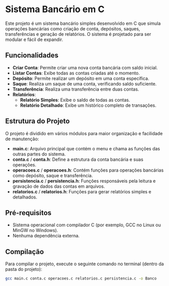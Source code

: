 # Sistema Bancário em C

Este projeto é um sistema bancário simples desenvolvido em C que simula operações bancárias como criação de conta, depósitos, saques, transferências e geração de relatórios. O sistema é projetado para ser modular e fácil de expandir.

## Funcionalidades

- **Criar Conta**: Permite criar uma nova conta bancária com saldo inicial.
- **Listar Contas**: Exibe todas as contas criadas até o momento.
- **Depósito**: Permite realizar um depósito em uma conta específica.
- **Saque**: Realiza um saque de uma conta, verificando saldo suficiente.
- **Transferência**: Realiza uma transferência entre duas contas.
- **Relatórios**:
  - **Relatório Simples**: Exibe o saldo de todas as contas.
  - **Relatório Detalhado**: Exibe um histórico completo de transações.

## Estrutura do Projeto

O projeto é dividido em vários módulos para maior organização e facilidade de manutenção:

- **main.c**: Arquivo principal que contém o menu e chama as funções das outras partes do sistema.
- **conta.c** / **conta.h**: Define a estrutura da conta bancária e suas operações.
- **operacoes.c** / **operacoes.h**: Contém funções para operações bancárias como depósito, saque e transferência.
- **persistencia.c** / **persistencia.h**: Funções responsáveis pela leitura e gravação de dados das contas em arquivos.
- **relatorios.c** / **relatorios.h**: Funções para gerar relatórios simples e detalhados.

## Pré-requisitos

- Sistema operacional com compilador C (por exemplo, GCC no Linux ou MinGW no Windows).
- Nenhuma dependência externa.

## Compilação

Para compilar o projeto, execute o seguinte comando no terminal (dentro da pasta do projeto):

```bash
gcc main.c conta.c operacoes.c relatorios.c persistencia.c -o Banco
